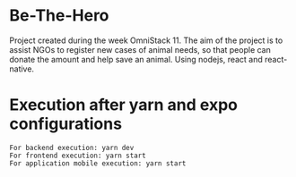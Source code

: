 # Be-The-Hero
Project created during the week OmniStack 11.  The aim of the project is to assist NGOs to register new cases of animal needs, so that people can donate the amount and help save an animal.  Using nodejs, react and react-native.

# Execution after yarn and expo configurations
    For backend execution: yarn dev
    For frontend execution: yarn start
    For application mobile execution: yarn start
